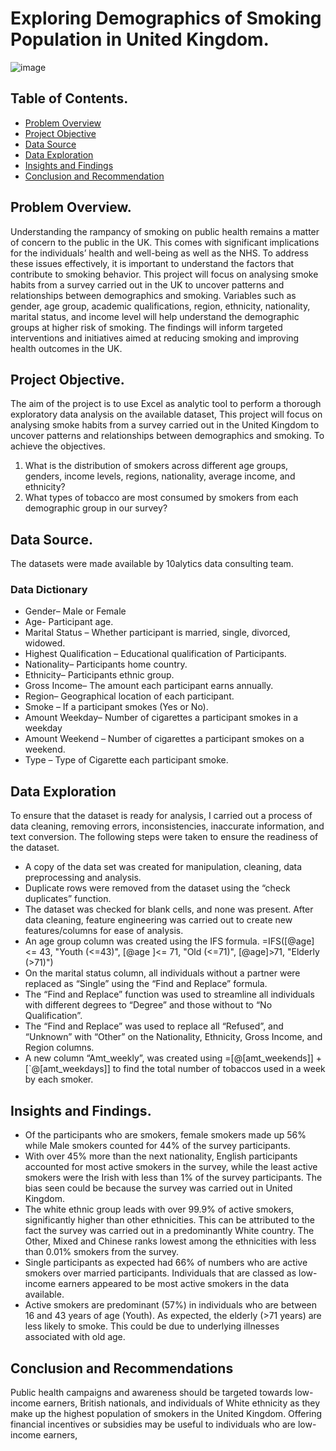 # Exploring Demographics of Smoking Population in United Kingdom.
![image](https://github.com/Ugondu/SmokingHabitsUK/assets/113315492/da0b793b-5d11-4568-961a-8bf73ed8203e)
## Table of Contents.
- [Problem Overview](#problem-overview)
- [Project Objective](#project-objective)
- [Data Source](#data-source)
- [Data Exploration](#data-exploration)
- [Insights and Findings](#insights-and-findings)
- [Conclusion and Recommendation](#conclusion-and-recommendation)
## Problem Overview.
Understanding the rampancy of smoking on public health remains a matter of concern to the public in the UK. This comes with significant implications for the individuals’ health and well-being as well as the NHS. To address these issues effectively, it is important to understand the factors that contribute to smoking behavior.
This project will focus on analysing smoke habits from a survey carried out in the UK to uncover patterns and relationships between demographics and smoking. Variables such as gender, age group, academic qualifications, region, ethnicity, nationality, marital status, and income level will help understand the demographic groups at higher risk of smoking. The findings will inform targeted interventions and initiatives aimed at reducing smoking and improving health outcomes in the UK.
## Project Objective. 
The aim of the project is to use Excel as analytic tool to perform a thorough exploratory data analysis on the available dataset, This project will focus on analysing smoke habits from a survey carried out in the United Kingdom to uncover patterns and relationships between demographics and smoking.
To achieve the objectives.
1.	What is the distribution of smokers across different age groups, genders, income levels, regions, nationality, average income, and ethnicity?
2.	What types of tobacco are most consumed by smokers from each demographic group in our survey?
## Data Source.
The datasets were made available by 10alytics data consulting team. 
### Data Dictionary
* Gender– Male or Female
* Age- Participant age.
* Marital Status – Whether participant is married, single, divorced, widowed.
* Highest Qualification – Educational qualification of Participants.
* Nationality– Participants home country.
* Ethnicity– Participants ethnic group.
* Gross Income– The amount each participant earns annually.
* Region– Geographical location of each participant.
* Smoke – If a participant smokes (Yes or No).
* Amount Weekday– Number of cigarettes a participant smokes in a weekday
* Amount Weekend – Number of cigarettes a participant smokes on a weekend.
* Type – Type of Cigarette each participant smoke.
## Data Exploration
To ensure that the dataset is ready for analysis, I carried out a process of data cleaning, removing errors, inconsistencies, inaccurate information, and text conversion. The following steps were taken to ensure the readiness of the dataset.
* A copy of the data set was created for manipulation, cleaning, data preprocessing and analysis.
* Duplicate rows were removed from the dataset using the “check duplicates” function.
* The dataset was checked for blank cells, and none was present.
After data cleaning, feature engineering was carried out to create new features/columns for ease of analysis.
* An age group column was created using the IFS formula.
=IFS([@age] <= 43, "Youth (<=43)", [@age ]<= 71, "Old (<=71)", [@age]>71, "Elderly (>71)")
* On the marital status column, all individuals without a partner were replaced as “Single” using the “Find and Replace” formula.
* The “Find and Replace” function was used to streamline all individuals with different degrees to “Degree” and those without to “No Qualification”.
* The “Find and Replace” was used to replace all “Refused”, and “Unknown” with “Other” on the Nationality, Ethnicity, Gross Income, and Region columns.
* A new column “Amt_weekly”, was created using =[@[amt_weekends]] +[`@[amt_weekdays]] to find the total number of tobaccos used in a week by each smoker.
## Insights and Findings.
* Of the participants who are smokers, female smokers made up 56% while Male smokers counted for 44% of the survey participants.
* With over 45% more than the next nationality, English participants accounted for most active smokers in the survey, while the least active smokers were the Irish with less than 1% of the survey participants. The bias seen could be because the survey was carried out in United Kingdom.
* The white ethnic group leads with over 99.9% of active smokers, significantly higher than other ethnicities. This can be attributed to the fact the survey was carried out in a predominantly White country. The Other, Mixed and Chinese ranks lowest among the ethnicities with less than 0.01% smokers from the survey.
* Single participants as expected had 66% of numbers who are active smokers over married participants. Individuals that are classed as low- income earners appeared to be most active smokers in the data available. 
* Active smokers are predominant (57%) in individuals who are between 16 and 43 years of age (Youth). As expected, the elderly (>71 years) are less likely to smoke. This could be due to underlying illnesses associated with old age.
## Conclusion and Recommendations
Public health campaigns and awareness should be targeted towards low-income earners, British nationals, and individuals of White ethnicity as they make up the highest population of smokers in the United Kingdom. Offering financial incentives or subsidies may be useful to individuals who are low-income earners,
